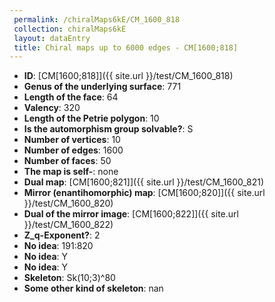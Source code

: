 ```yaml
--- 
 permalink: /chiralMaps6kE/CM_1600_818 
 collection: chiralMaps6kE
 layout: dataEntry
 title: Chiral maps up to 6000 edges - CM[1600;818]
---
```


- **ID**: [CM[1600;818]]({{ site.url }}/test/CM_1600_818)
- **Genus of the underlying surface**: 771
- **Length of the face**: 64
- **Valency**: 320
- **Length of the Petrie polygon**: 10
- **Is the automorphism group solvable?**: S
- **Number of vertices**: 10
- **Number of edges**: 1600
- **Number of faces**: 50
- **The map is self-**: none
- **Dual map**: [CM[1600;821]]({{ site.url }}/test/CM_1600_821)
- **Mirror (enantihomorphic) map**: [CM[1600;820]]({{ site.url }}/test/CM_1600_820)
- **Dual of the mirror image**: [CM[1600;822]]({{ site.url }}/test/CM_1600_822)
- **Z_q-Exponent?**: 2
- **No idea**:  191:820
- **No idea**: Y
- **No idea**: Y
- **Skeleton**: Sk(10;3)^80
- **Some other kind of skeleton**: nan
